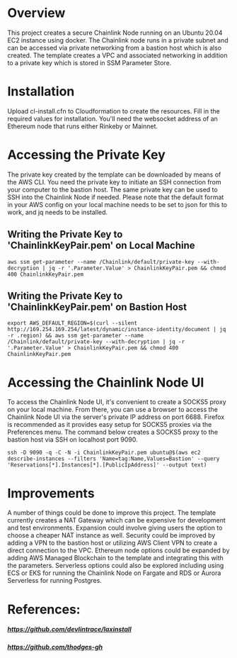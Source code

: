 # Overview

This project creates a secure Chainlink Node running on an Ubuntu 20.04 EC2 instance using docker. The Chainlink node runs in a private subnet and can be accessed via private networking from a bastion host which is also created. The template creates a VPC and associated networking in addition to a private key which is stored in SSM Parameter Store.

# Installation

Upload cl-install.cfn to Cloudformation to create the resources. Fill in the required values for installation. You'll need the websocket address of an Ethereum node that runs either Rinkeby or Mainnet.

# Accessing the Private Key

The private key created by the template can be downloaded by means of the AWS CLI. You need the private key to initiate an SSH connection from your computer to the bastion host. The same private key can be used to SSH into the Chainlink Node if needed. Please note that the default format in your AWS config on your local machine needs to be set to json for this to work, and jq needs to be installed. 

## Writing the Private Key to 'ChainlinkKeyPair.pem' on Local Machine

```
aws ssm get-parameter --name /Chainlink/default/private-key --with-decryption | jq -r '.Parameter.Value' > ChainlinkKeyPair.pem && chmod 400 ChainlinkKeyPair.pem
```
## Writing the Private Key to 'ChainlinkKeyPair.pem' on Bastion Host
```
export AWS_DEFAULT_REGION=$(curl --silent http://169.254.169.254/latest/dynamic/instance-identity/document | jq -r .region) && aws ssm get-parameter --name /Chainlink/default/private-key --with-decryption | jq -r '.Parameter.Value' > ChainlinkKeyPair.pem && chmod 400 ChainlinkKeyPair.pem
```
# Accessing the Chainlink Node UI

To access the Chainlink Node UI, it's convenient to create a SOCKS5 proxy on your local machine. From there, you can use a browser to access the Chainlink Node UI via the server's private IP address on port 6688. Firefox is recommended as it provides easy setup for SOCKS5 proxies via the Preferences menu. The command below creates a SOCKS5 proxy to the bastion host via SSH on localhost port 9090.

```
ssh -D 9090 -q -C -N -i ChainlinkKeyPair.pem ubuntu@$(aws ec2 describe-instances --filters 'Name=tag:Name,Values=Bastion' --query 'Reservations[*].Instances[*].[PublicIpAddress]' --output text)
```
# Improvements

A number of things could be done to improve this project. The template currently creates a NAT Gateway which can be expensive for development and test environments. Expansion could involve giving users the option to choose a cheaper NAT instance as well. Security could be improved by adding a VPN to the bastion host or utilizing AWS Client VPN to create a direct connection to the VPC. Ethereum node options could be expanded by adding AWS Managed Blockchain to the template and integrating this with the parameters. Serverless options could also be explored including using ECS or EKS for running the Chainlink Node on Fargate and RDS or Aurora Serverless for running Postgres. 

# References:  
  
##### https://github.com/devlintrace/laxinstall
##### https://github.com/thodges-gh  
